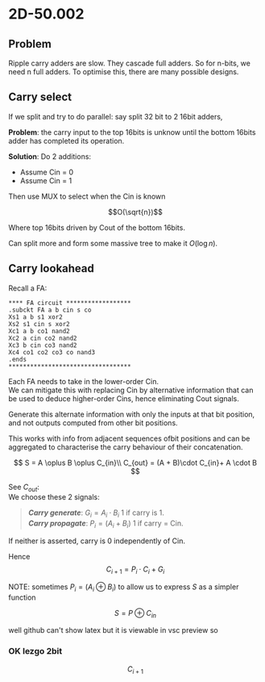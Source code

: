 # 2D-50.002

## Problem

Ripple carry adders are slow.
They cascade full adders.
So for n-bits, we need n full adders.
To optimise this, there are many possible designs.

## Carry select

If we split and try to do parallel: say split 32 bit to 2 16bit adders,

**Problem**: the carry input to the top 16bits is unknow until the bottom 16bits adder has completed its operation.

**Solution**:
Do 2 additions:

- Assume Cin = 0
- Assume Cin = 1

Then use MUX to select when the Cin is known

$$O(\sqrt{n})$$

Where top 16bits driven by Cout of the bottom 16bits.

Can split more and form some massive tree to make it $O(\log{n})$.

## Carry lookahead

Recall a FA:

```
**** FA circuit ******************
.subckt FA a b cin s co
Xs1 a b s1 xor2
Xs2 s1 cin s xor2
Xc1 a b co1 nand2
Xc2 a cin co2 nand2
Xc3 b cin co3 nand2
Xc4 co1 co2 co3 co nand3
.ends
**********************************
```

Each FA needs to take in the lower-order Cin.\
We can mitigate this with replacing Cin by alternative information that can be used to deduce higher-order Cins, hence eliminating Cout signals.

Generate this alternate information with only the inputs at that bit position, and not outputs computed from other bit positions.

This works with info from adjacent sequences ofbit positions and can be aggregated to characterise the carry behaviour of their concatenation.

$$
S = A \oplus B \oplus C_{in}\\
C_{out} =  (A + B)\cdot C_{in}+ A \cdot B
$$

See $C_{out}$:\
We choose these 2 signals:

> **_Carry generate_**: $G_i = A_i \cdot B_i$ 1 if carry is 1.\
> **_Carry propagate_**: $P_i = (A_i + B_i)$ 1 if carry = Cin.

If neither is asserted, carry is 0 independently of Cin.

Hence
$$C_{i+1} = P_i \cdot C_i + G_i$$

NOTE: sometimes $P_{i} = (A_i \oplus B_i)$ to allow us to express $S$ as a simpler function

$$
S = P \oplus C_{in}
$$

well github can't show latex but it is viewable in vsc preview so

### OK lezgo 2bit

$$
C_{i+1}
$$
